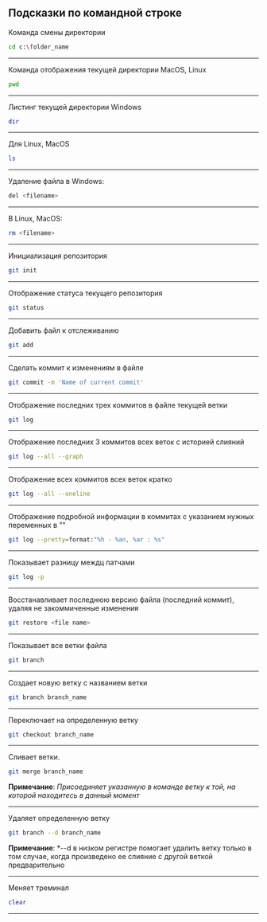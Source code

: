 ## Подсказки по командной строке

Команда смены директории
```sh
cd c:\folder_name
```
___
Команда отображения текущей директории MacOS, Linux

```sh
pwd
```
___
Листинг текущей директории Windows
```sh
dir
```
___
Для Linux, MacOS
```sh
ls
```
___
Удаление файла в Windows:
```sh
del <filename>
```
___
В Linux, MacOS:
```sh
rm <filename>
```
___
Инициализация репозитория
```sh
git init
```
___
Отображение статуса текущего репозитория
```sh
git status
```
___
Добавить файл к отслеживанию
```sh
git add
```
___
Сделать коммит к изменениям в файле
```sh
git commit -m 'Name of current commit'
```
___
Отображение последних трех коммитов в файле текущей ветки
```sh
git log
```
___
Отображение последних 3 коммитов всех веток c историей слияний
```sh
git log --all --graph
```
___
Отображение всех коммитов всех веток кратко
```sh
git log --all --oneline
```
___
Отображение подробной информации в коммитах с указанием нужных переменных в ""
```sh
git log --pretty=format:"%h - %an, %ar : %s"
```
___
Показывает разницу междц патчами
```sh
git log -p
```
___
Восстанавливает последнюю версию файла (последний коммит), удаляя не закоммиченные изменения
```sh
git restore <file name>
```
___
Показывает все ветки файла
```sh
git branch
```
___
Создает новую ветку с названием ветки
```sh
git branch branch_name
```
___
Переключает на определенную ветку
```sh
git checkout branch_name
```
___
Сливает ветки. 
```sh
git merge branch_name
```

__Примечание__: *Присоединяет указанную в команде ветку к той, на которой находитесь в данный момент*

***

Удаляет определенную ветку
```sh
git branch --d branch_name
```

__Примечание__: *--d в низком регистре помогает удалить ветку только в том случае, когда произведено ее слияние с другой веткой предварительно

___

Меняет треминал
```sh
clear
```
___